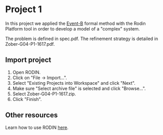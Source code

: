 # Project 1

In this project we applied the [Event-B](http://www.event-b.org/) formal method
with the Rodin Platform tool in order to develop a model of a "complex" system.

The problem is defined in spec.pdf. The refinement strategy is detailed in
Zober-G04-P1-1617.pdf.

## Import project

1. Open RODIN.
2. Click on "File -> Import...".
3. Select "Existing Projects into Workspace" and click "Next".
4. Make sure "Select archive file" is selected and click "Browse...".
5. Select Zober-G04-P1-1617.zip.
6. Click "Finish".

## Other resources

Learn how to use RODIN [here](http://handbook.event-b.org/current/html/tutorial.html).


